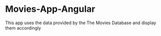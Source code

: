 # Movies-App-Angular
This app uses the data provided by the The Movies Database and display them accordingly
